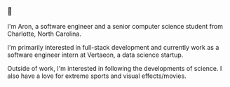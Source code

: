 ###  👋

I'm Aron, a software engineer and a senior computer science student from Charlotte, North Carolina.

I'm primarily interested in full-stack development and currently work as a software engineer intern at Vertaeon, a data science startup.

Outside of work, I'm interested in following the developments of science. I also have a love for extreme sports and visual effects/movies.
